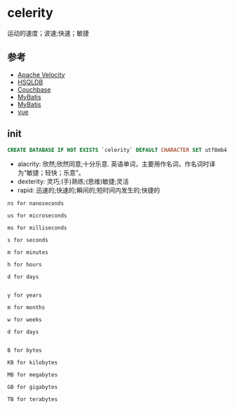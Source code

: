 # celerity
运动的速度；波速;快速；敏捷

## 参考
+ [Apache Velocity](https://velocity.apache.org/)
+ [HSQLDB](http://hsqldb.org/)
+ [Couchbase](https://www.couchbase.com/)
+ [MyBatis](https://mybatis.org/mybatis-3/index.html)
+ [MyBatis](https://github.com/mybatis/mybatis-3)
+ [vue](https://vuejs.org/)


## init
```sql
CREATE DATABASE IF NOT EXISTS `celerity` DEFAULT CHARACTER SET utf8mb4 COLLATE utf8mb4_unicode_ci;
```


+ alacrity: 欣然;欣然同意;十分乐意. 英语单词，主要用作名词，作名词时译为“敏捷；轻快；乐意”。
+ dexterity: 灵巧;(手)熟练;(思维)敏捷;灵活
+ rapid: 迅速的;快速的;瞬间的;短时间内发生的;快捷的

```text
ns for nanoseconds

us for microseconds

ms for milliseconds

s for seconds

m for minutes

h for hours

d for days


y for years

m for months

w for weeks

d for days


B for bytes

KB for kilobytes

MB for megabytes

GB for gigabytes

TB for terabytes
```
